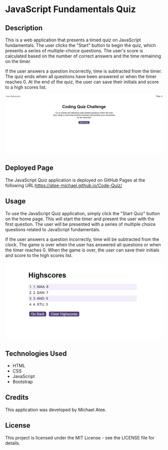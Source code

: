 # JavaScript Fundamentals Quiz


## Description
This is a web application that presents a timed quiz on JavaScript fundamentals. The user clicks the "Start" button to begin the quiz, which presents a series of multiple-choice questions. The user's score is calculated based on the number of correct answers and the time remaining on the timer.

If the user answers a question incorrectly, time is subtracted from the timer. The quiz ends when all questions have been answered or when the timer reaches 0. At the end of the quiz, the user can save their initials and score to a high scores list.

![Screenshot of JavaScript Quiz Landing Page](./assets/IMG/Landing%20page%20-%20img.jpg)


## Deployed Page
The JavaScript Quiz application is deployed on GitHub Pages at the following URL:https://atee-michael.github.io/Code-Quiz/ 

## Usage
To use the JavaScript Quiz application, simply click the "Start Quiz" button on the home page. This will start the timer and present the user with the first question. The user will be presented with a series of multiple choice questions related to JavaScript fundamentals.

If the user answers a question incorrectly, time will be subtracted from the clock. The game is over when the user has answered all questions or when the timer reaches 0. When the game is over, the user can save their initials and score to the high scores list.

![Screenshot of JavaScript Quiz Highscores](./assets/IMG/Highscore%20list%20-%20img.jpg)


## Technologies Used
- HTML
- CSS
- JavaScript
- Bootstrap


## Credits
This application was developed by Michael Atee.


## License
This project is licensed under the MIT License - see the LICENSE file for details.